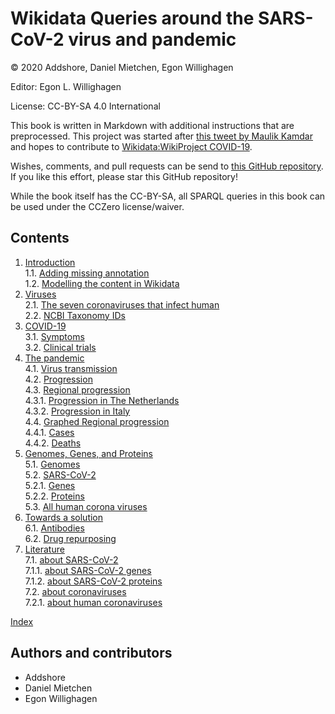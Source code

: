 # Wikidata Queries around the SARS-CoV-2 virus and pandemic

© 2020 Addshore, Daniel Mietchen, Egon Willighagen

Editor: Egon L. Willighagen

License: CC-BY-SA 4.0 International

This book is written in Markdown with additional instructions that are preprocessed.
This project was started after [this tweet by Maulik Kamdar](https://twitter.com/maulikkamdar/status/1239599404098740225)
and hopes to contribute to [Wikidata:WikiProject COVID-19](https://www.wikidata.org/wiki/Wikidata:WikiProject_COVID-19).

Wishes, comments, and pull requests can be send to
[this GitHub repository](https://github.com/egonw/SARS-CoV-2-Queries/). If you like this effort, please
star this GitHub repository!

While the book itself has the CC-BY-SA, all SPARQL queries in this book can be used under the CCZero license/waiver.

## Contents

1. [Introduction](intro.md) <br />
1.1. [Adding missing annotation](intro.md#adding-missing-annotation) <br />
1.2. [Modelling the content in Wikidata](intro.md#modelling-the-content-in-wikidata) <br />
2. [Viruses](viruses.md) <br />
2.1. [The seven coronaviruses that infect human](viruses.md#the-seven-coronaviruses-that-infect-human) <br />
2.2. [NCBI Taxonomy IDs](viruses.md#ncbi-taxonomy-ids) <br />
3. [COVID-19](covid.md) <br />
3.1. [Symptoms](covid.md#symptoms) <br />
3.2. [Clinical trials](covid.md#clinical-trials) <br />
4. [The pandemic](pandemic.md) <br />
4.1. [Virus <topic>transmission</topic>](pandemic.md#virus-<topic>transmission</topic>) <br />
4.2. [Progression](pandemic.md#progression) <br />
4.3. [Regional progression](pandemic.md#regional-progression) <br />
4.3.1. [Progression in The Netherlands](pandemic.md#progression-in-the-netherlands) <br />
4.3.2. [Progression in Italy](pandemic.md#progression-in-italy) <br />
4.4. [Graphed Regional progression](pandemic.md#graphed-regional-progression) <br />
4.4.1. [Cases](pandemic.md#cases) <br />
4.4.2. [Deaths](pandemic.md#deaths) <br />
5. [Genomes, Genes, and Proteins](genes.md) <br />
5.1. [Genomes](genes.md#genomes) <br />
5.2. [SARS-CoV-2](genes.md#sars-cov-2) <br />
5.2.1. [Genes](genes.md#genes) <br />
5.2.2. [Proteins](genes.md#proteins) <br />
5.3. [All human corona viruses](genes.md#all-human-corona-viruses) <br />
6. [Towards a solution](solution.md) <br />
6.1. [Antibodies](solution.md#antibodies) <br />
6.2. [Drug repurposing](solution.md#drug-repurposing) <br />
7. [Literature](literature.md) <br />
7.1. [about SARS-CoV-2](literature.md#about-sars-cov-2) <br />
7.1.1. [about SARS-CoV-2 genes](literature.md#about-sars-cov-2-genes) <br />
7.1.2. [about SARS-CoV-2 proteins](literature.md#about-sars-cov-2-proteins) <br />
7.2. [about coronaviruses](literature.md#about-coronaviruses) <br />
7.2.1. [about human coronaviruses](literature.md#about-human-coronaviruses) <br />

[Index](indexList.md) <br />

## Authors and contributors

* Addshore
* Daniel Mietchen
* Egon Willighagen

